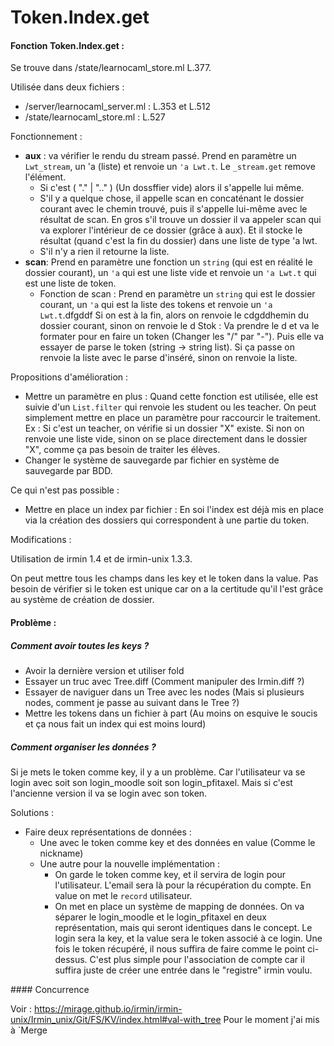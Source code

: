 # Token.Index.get

#### Fonction Token.Index.get :

Se trouve dans /state/learnocaml_store.ml L.377.

Utilisée dans deux fichiers :

* /server/learnocaml_server.ml : L.353 et L.512
* /state/learnocaml_store.ml : L.527

Fonctionnement :

* **aux** : va vérifier le rendu du stream passé. Prend en paramètre un `Lwt_stream`, un 'a (liste) et renvoie un `'a Lwt.t`. Le `_stream.get` remove l'élément.
  * Si c'est ( "." | ".." )  (Un dossffier vide) alors il s'appelle lui même.
  * S'il y a quelque chose, il appelle scan en concaténant le dossier courant avec le chemin trouvé, puis il s'appelle lui-même avec le résultat de scan. En gros s'il trouve un dossier il va appeler scan qui va explorer l'intérieur de ce dossier (grâce à aux). Et il stocke le résultat (quand c'est la fin du dossier) dans une liste de type 'a lwt.
  * S'il n'y a rien il retourne la liste.
* **scan**: Prend en paramètre une fonction un `string` (qui est en réalité le dossier courant), un `'a` qui est une liste vide et renvoie un `'a Lwt.t` qui est une liste de token.
  * Fonction de scan : Prend en paramètre un `string` qui est le dossier courant, un `'a` qui est la liste des tokens et renvoie un `'a Lwt.t`.dfgddf
    Si on est à la fin, alors on renvoie le cdgddhemin du dossier courant, sinon on renvoie le d
    Stok : Va prendre le d et va le formater pour en faire un token (Changer les "/" par "-").
    Puis elle va essayer de parse le token (string -> string list). Si ça passe on renvoie la liste avec le parse d'inséré, sinon on renvoie la liste.



Propositions d'amélioration :

* Mettre un paramètre en plus : Quand cette fonction est utilisée, elle est suivie d'un `List.filter` qui renvoie les student ou les teacher. On peut simplement mettre en place un paramètre pour raccourcir le traitement. Ex : Si c'est un teacher, on vérifie si un dossier "X" existe. Si non on renvoie une liste vide, sinon on se place directement dans le dossier "X",  comme ça pas besoin de traiter les élèves. 
* Changer le système de sauvegarde par fichier en système de sauvegarde par BDD.



Ce qui n'est pas possible :

* Mettre en place un index par fichier : En soi l'index est déjà mis en place via la création des dossiers qui correspondent à une partie du token.



Modifications :

Utilisation de irmin 1.4 et de irmin-unix 1.3.3.

On peut mettre tous les champs dans les key et le token dans la value. Pas besoin de vérifier si le token est unique car on a la certitude qu'il l'est grâce au système de création de dossier.



#### Problème :

##### Comment avoir toutes les keys ? 

* Avoir la dernière version et utiliser fold
* Essayer un truc avec Tree.diff (Comment manipuler des Irmin.diff ?)
* Essayer de naviguer dans un Tree avec les nodes (Mais si plusieurs nodes, comment je passe au suivant dans le Tree ?)
* Mettre les tokens dans un fichier à part (Au moins on esquive le soucis et ça nous fait un index qui est moins lourd)



##### Comment organiser les données ?

Si je mets le token comme key, il y a un problème. Car l'utilisateur va se login avec soit son login_moodle soit son login_pfitaxel. Mais si c'est l'ancienne version il va se login avec son token.

Solutions : 

* Faire deux représentations de données : 
  * Une avec le token comme key et des données en value (Comme le nickname)
  * Une autre pour la nouvelle implémentation :
    * On garde le token comme key, et il servira de login pour l'utilisateur. L'email sera là pour la récupération du compte. En value on met le `record` utilisateur.
    * On met en place un système de mapping de données. On va séparer le login_moodle et le login_pfitaxel en deux représentation, mais qui seront identiques dans le concept. Le login sera la key, et la value sera le token associé à ce login. Une fois le token récupéré, il nous suffira de faire comme le point ci-dessus. C'est plus simple pour l'association de compte car il suffira juste de créer une entrée dans le "registre" irmin voulu.



#### Concurrence

Voir : https://mirage.github.io/irmin/irmin-unix/Irmin_unix/Git/FS/KV/index.html#val-with_tree
Pour le moment j'ai mis à `Merge

